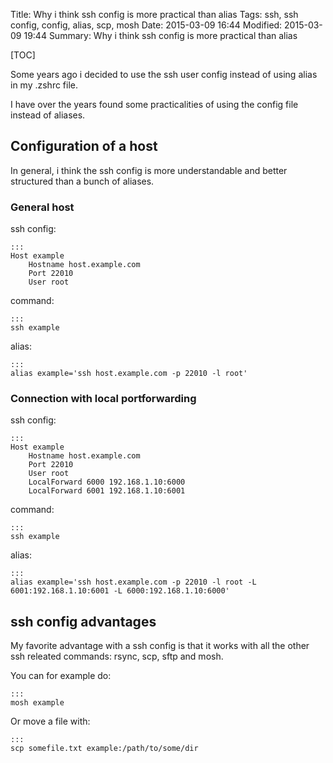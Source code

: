 Title: Why i think ssh config is more practical than alias
Tags: ssh, ssh config, config, alias, scp, mosh
Date: 2015-03-09 16:44
Modified: 2015-03-09 19:44
Summary: Why i think ssh config is more practical than alias

[TOC]

Some years ago i decided to use the ssh user config instead of using alias in my .zshrc file.

I have over the years found some practicalities of using the config file instead of aliases.

## Configuration of a host
In general, i think the ssh config is more understandable and better structured than a bunch of aliases.

### General host
ssh config:

    :::
    Host example
        Hostname host.example.com
        Port 22010
        User root

command:

    :::
    ssh example

alias:

    :::
    alias example='ssh host.example.com -p 22010 -l root'

### Connection with local portforwarding
ssh config:

    :::
    Host example
        Hostname host.example.com
        Port 22010
        User root
        LocalForward 6000 192.168.1.10:6000
        LocalForward 6001 192.168.1.10:6001

command:

    :::
    ssh example

alias:

    :::
    alias example='ssh host.example.com -p 22010 -l root -L 6001:192.168.1.10:6001 -L 6000:192.168.1.10:6000'

## ssh config advantages
My favorite advantage with a ssh config is that it works with all the other ssh releated commands: rsync, scp, sftp and mosh.

You can for example do:

    :::
    mosh example

Or move a file with:

    :::
    scp somefile.txt example:/path/to/some/dir

